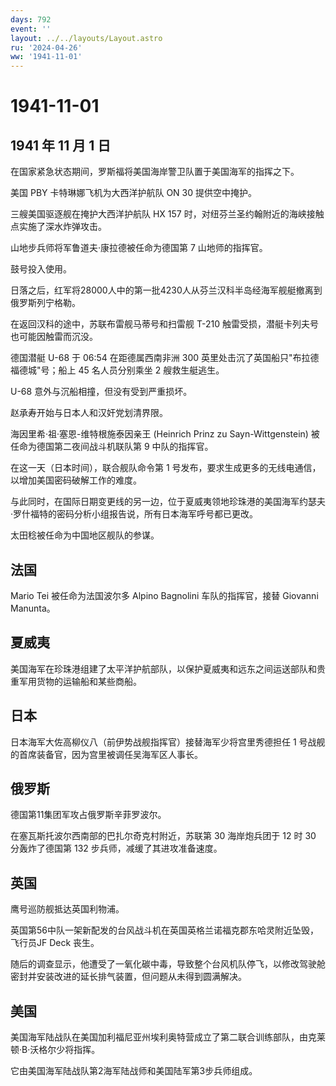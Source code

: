 ```yaml
---
days: 792
event: ''
layout: ../../layouts/Layout.astro
ru: '2024-04-26'
ww: '1941-11-01'
---
```


# 1941-11-01

## 1941 年 11 月 1 日

在国家紧急状态期间，罗斯福将美国海岸警卫队置于美国海军的指挥之下。

美国 PBY 卡特琳娜飞机为大西洋护航队 ON 30 提供空中掩护。

三艘美国驱逐舰在掩护大西洋护航队 HX 157
时，对纽芬兰圣约翰附近的海峡接触点实施了深水炸弹攻击。

山地步兵师将军鲁道夫·康拉德被任命为德国第 7 山地师的指挥官。

鼓号投入使用。

日落之后，红军将28000人中的第一批4230人从芬兰汉科半岛经海军舰艇撤离到俄罗斯列宁格勒。

在返回汉科的途中，苏联布雷舰马蒂号和扫雷舰 T-210
触雷受损，潜艇卡列夫号也可能因触雷而沉没。

德国潜艇 U-68 于 06:54 在距德属西南非洲 300
英里处击沉了英国船只"布拉德福德城"号；船上 45 名人员分别乘坐 2
艘救生艇逃生。

U-68 意外与沉船相撞，但没有受到严重损坏。

赵承寿开始与日本人和汉奸党划清界限。

海因里希·祖·塞恩-维特根施泰因亲王 (Heinrich Prinz zu Sayn-Wittgenstein)
被任命为德国第二夜间战斗机联队第 9 中队的指挥官。

在这一天（日本时间），联合舰队命令第 1
号发布，要求生成更多的无线电通信，以增加美国密码破解工作的难度。

与此同时，在国际日期变更线的另一边，位于夏威夷领地珍珠港的美国海军约瑟夫·罗什福特的密码分析小组报告说，所有日本海军呼号都已更改。

太田稔被任命为中国地区舰队的参谋。

## 法国

Mario Tei 被任命为法国波尔多 Alpino Bagnolini 车队的指挥官，接替
Giovanni Manunta。

## 夏威夷

美国海军在珍珠港组建了太平洋护航部队，以保护夏威夷和远东之间运送部队和贵重军用货物的运输船和某些商船。

## 日本

日本海军大佐高柳仪八（前伊势战舰指挥官）接替海军少将宫里秀德担任 1
号战舰的首席装备官，因为宫里被调任吴海军区人事长。

## 俄罗斯

德国第11集团军攻占俄罗斯辛菲罗波尔。

在塞瓦斯托波尔西南部的巴扎尔奇克村附近，苏联第 30 海岸炮兵团于 12 时 30
分轰炸了德国第 132 步兵师，减缓了其进攻准备速度。

## 英国

鹰号巡防舰抵达英国利物浦。

英国第56中队一架新配发的台风战斗机在英国英格兰诺福克郡东哈灵附近坠毁，飞行员JF
Deck 丧生。

随后的调查显示，他遭受了一氧化碳中毒，导致整个台风机队停飞，以修改驾驶舱密封并安装改进的延长排气装置，但问题从未得到圆满解决。

## 美国

美国海军陆战队在美国加利福尼亚州埃利奥特营成立了第二联合训练部队，由克莱顿·B·沃格尔少将指挥。

它由美国海军陆战队第2海军陆战师和美国陆军第3步兵师组成。